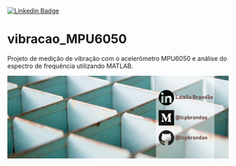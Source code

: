 [![Linkedin Badge](https://img.shields.io/badge/-LaisllaBrandão-blue?style=flat-square&logo=Linkedin&logoColor=white&link=https://www.linkedin.com/in/laislla-pinheiro-brandao/)](https://www.linkedin.com/in/laislla-pinheiro-brandao/)

# vibracao_MPU6050
Projeto de medição de vibração com o acelerômetro MPU6050 e análise do espectro de frequência utilizando MATLAB.

![logo_lcpbrandao](logo_lcpbrandao.png)
